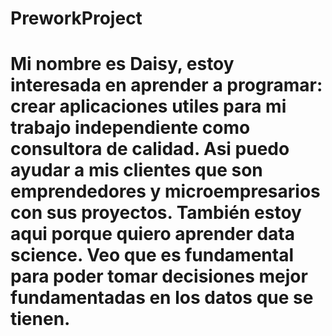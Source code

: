 # PreworkProject
# Mi nombre es Daisy, estoy interesada en aprender a programar: crear aplicaciones utiles para mi trabajo independiente como consultora de calidad. Asi puedo ayudar a mis clientes que son emprendedores y microempresarios con sus proyectos. También estoy aqui porque quiero aprender data science. Veo que es fundamental para poder tomar decisiones mejor fundamentadas en los datos que se tienen.
